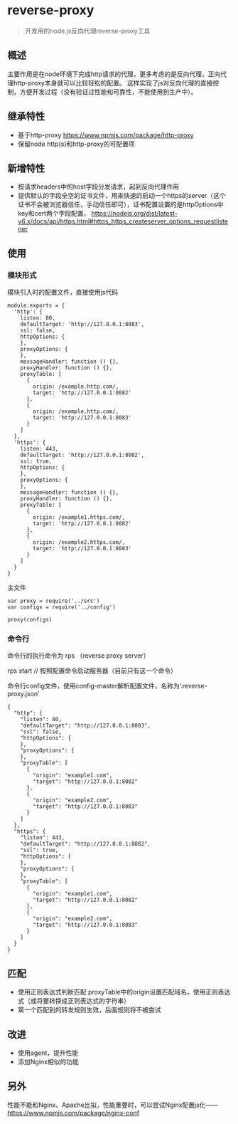 # reverse-proxy

> 开发用的node.js反向代理reverse-proxy工具

## 概述

主要作用是在node环境下完成http请求的代理，更多考虑的是反向代理，正向代理http-proxy本身就可以比较轻松的配置。
这样实现了js对反向代理的直接控制，方便开发过程（没有验证过性能和可靠性，不能使用到生产中）。

## 继承特性

+ 基于http-proxy https://www.npmjs.com/package/http-proxy
+ 保留node http(s)和http-proxy的可配置项

## 新增特性

+ 按请求headers中的host字段分发请求，起到反向代理作用
+ 提供默认的字段全空的证书文件，用来快速的启动一个https的server（这个证书不会被浏览器信任，手动信任即可），证书配置设置的是httpOptions中key和cert两个字段配置， https://nodejs.org/dist/latest-v6.x/docs/api/https.html#https_https_createserver_options_requestlistener

## 使用

### 模块形式

模块引入时的配置文件，直接使用js代码

```
module.exports = {
  'http': {
    listen: 80,
    defaultTarget: 'http://127.0.0.1:8083',
    ssl: false,
    httpOptions: {
    },
    proxyOptions: {
    },
    messageHandler: function () {},
    proxyHandler: function () {},
    proxyTable: [
      {
        origin: /example.http.com/,
        target: 'http://127.0.0.1:8082'
      },
      {
        origin: /example.http.com/,
        target: 'http://127.0.0.1:8083'
      }
    ]
  },
  'https': {
    listen: 443,
    defaultTarget: 'http://127.0.0.1:8082',
    ssl: true,
    httpOptions: {
    },
    proxyOptions: {
    },
    messageHandler: function () {},
    proxyHandler: function () {},
    proxyTable: [
      {
        origin: /example1.https.com/,
        target: 'http://127.0.0.1:8082'
      },
      {
        origin: /example2.https.com/,
        target: 'http://127.0.0.1:8083'
      }
    ]
  }
}
```

主文件
```
var proxy = require('../src')
var configs = require('../config')

proxy(configs)
```

### 命令行

命令行的执行命令为 rps （reverse proxy server）

rps start // 按照配置命令启动服务器（目前只有这一个命令）

命令行config文件，使用config-master解析配置文件，名称为‘.reverse-proxy.json’

```
{
  "http": {
    "listen": 80,
    "defaultTarget": "http://127.0.0.1:8083",
    "ssl": false,
    "httpOptions": {
    },
    "proxyOptions": {
    },
    "proxyTable": [
      {
        "origin": "example1.com",
        "target": "http://127.0.0.1:8082"
      },
      {
        "origin": "example2.com",
        "target": "http://127.0.0.1:8083"
      }
    ]
  },
  "https": {
    "listen": 443,
    "defaultTarget": "http://127.0.0.1:8082",
    "ssl": true,
    "httpOptions": {
    },
    "proxyOptions": {
    },
    "proxyTable": [
      {
        "origin": "example1.com",
        "target": "http://127.0.0.1:8082"
      },
      {
        "origin": "example2.com",
        "target": "http://127.0.0.1:8083"
      }
    ]
  }
}
```

## 匹配

+ 使用正则表达式判断匹配
  proxyTable中的origin设置匹配域名，使用正则表达式（或将要转换成正则表达式的字符串）
+ 第一个匹配到的转发规则生效，后面规则将不被尝试

## 改进

+ 使用agent，提升性能
+ 添加Nginx相似的功能

## 另外

性能不能和Nginx、Apache比拟，性能重要时，可以尝试Nginx配置js化——https://www.npmjs.com/package/nginx-conf